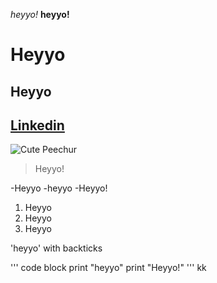 *heyyo!*
**heyyo!**
# Heyyo
## Heyyo
[Linkedin](https://www.linkedin.com/in/pulkitgoyall/)
---
![Cute Peechur](https://user-images.githubusercontent.com/98442414/192686517-2b1dc391-fd24-4fe5-99db-01facd83283f.png)

>Heyyo!

-Heyyo
-heyyo
-Heyyo!

1. Heyyo
2. Heyyo
3. Heyyo

'heyyo' with backticks

'''
code block
print "heyyo"
print "Heyyo!"
'''
kk

